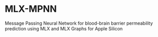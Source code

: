 # MLX-MPNN
Message Passing Neural Network for blood-brain barrier permeability prediction using MLX and MLX Graphs for Apple Silicon

